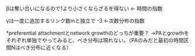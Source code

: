 βは奪い合いになるので1より小さくならざるを得ない ← 時間の指数

γは一度に追加するリンク数mと独立で -3 ←次数分布の指数

*preferential attachmentとnetwork growthのどっちが重要？
→PAとgrowthをそれぞれ単独でやってみると、べき分布は現れない。（PAのみだと最初の時間区間Nはべき分布に近くなる）